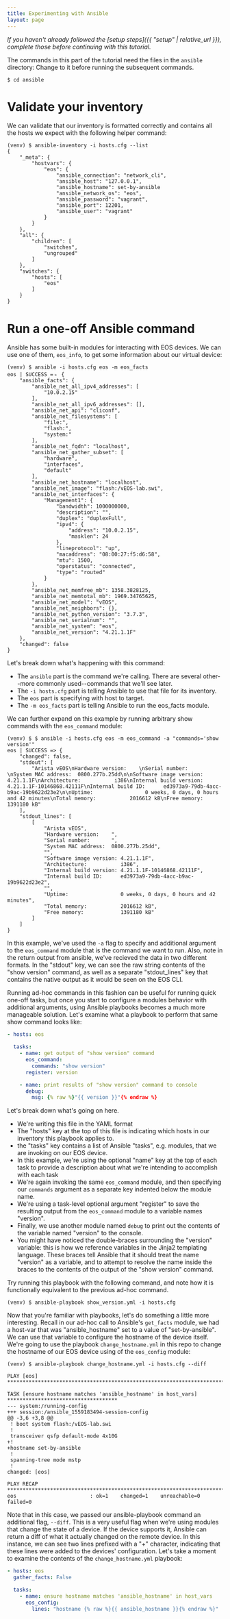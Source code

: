 ```yaml
---
title: Experimenting with Ansible
layout: page
---
```


*If you haven't already followed the [setup steps]({{ "setup" | relative_url }}), complete those before continuing with this tutorial.*

The commands in this part of the tutorial need the files in the `ansible` directory: Change to it before running the subsequent commands.

```terminal
$ cd ansible
```

# Validate your inventory

We can validate that our inventory is formatted correctly and contains all the
hosts we expect with the following helper command:

```terminal
(venv) $ ansible-inventory -i hosts.cfg --list
{
    "_meta": {
        "hostvars": {
            "eos": {
                "ansible_connection": "network_cli",
                "ansible_host": "127.0.0.1",
                "ansible_hostname": set-by-ansible
                "ansible_network_os": "eos",
                "ansible_password": "vagrant",
                "ansible_port": 12201,
                "ansible_user": "vagrant"
            }
        }
    },
    "all": {
        "children": [
            "switches",
            "ungrouped"
        ]
    },
    "switches": {
        "hosts": [
            "eos"
        ]
    }
}
```

# Run a one-off Ansible command

Ansible has some built-in modules for interacting with EOS devices. We can use
one of them, `eos_info`, to get some information about our virtual device:

```terminal
(venv) $ ansible -i hosts.cfg eos -m eos_facts
eos | SUCCESS =﹥ {
    "ansible_facts": {
        "ansible_net_all_ipv4_addresses": [
            "10.0.2.15"
        ],
        "ansible_net_all_ipv6_addresses": [],
        "ansible_net_api": "cliconf",
        "ansible_net_filesystems": [
            "file:",
            "flash:",
            "system:"
        ],
        "ansible_net_fqdn": "localhost",
        "ansible_net_gather_subset": [
            "hardware",
            "interfaces",
            "default"
        ],
        "ansible_net_hostname": "localhost",
        "ansible_net_image": "flash:/vEOS-lab.swi",
        "ansible_net_interfaces": {
            "Management1": {
                "bandwidth": 1000000000,
                "description": "",
                "duplex": "duplexFull",
                "ipv4": {
                    "address": "10.0.2.15",
                    "masklen": 24
                },
                "lineprotocol": "up",
                "macaddress": "08:00:27:f5:d6:58",
                "mtu": 1500,
                "operstatus": "connected",
                "type": "routed"
            }
        },
        "ansible_net_memfree_mb": 1358.3828125,
        "ansible_net_memtotal_mb": 1969.34765625,
        "ansible_net_model": "vEOS",
        "ansible_net_neighbors": {},
        "ansible_net_python_version": "3.7.3",
        "ansible_net_serialnum": "",
        "ansible_net_system": "eos",
        "ansible_net_version": "4.21.1.1F"
    },
    "changed": false
}
```

Let's break down what's happening with this command:
  - The `ansible` part is the command we're calling. There are several other--more commonly used--commands that we'll see later.
  - The `-i hosts.cfg` part is telling Ansible to use that file for its inventory.
  - The `eos` part is specifying with host to target.
  - The `-m eos_facts` part is telling Ansible to run the eos\_facts module.

We can further expand on this example by running arbitrary show commands with
the `eos_command` module:

```terminal
(venv) $ $ ansible -i hosts.cfg eos -m eos_command -a "commands='show version'"
eos | SUCCESS => {
    "changed": false, 
    "stdout": [
        "Arista vEOS\nHardware version:    \nSerial number:       \nSystem MAC address:  0800.277b.25dd\n\nSoftware image version: 4.21.1.1F\nArchitecture:           i386\nInternal build version: 4.21.1.1F-10146868.42111F\nInternal build ID:      ed3973a9-79db-4acc-b9ac-19b9622d23e2\n\nUptime:                 0 weeks, 0 days, 0 hours and 42 minutes\nTotal memory:           2016612 kB\nFree memory:            1391180 kB"
    ], 
    "stdout_lines": [
        [
            "Arista vEOS", 
            "Hardware version:    ", 
            "Serial number:       ", 
            "System MAC address:  0800.277b.25dd",                                                
            "", 
            "Software image version: 4.21.1.1F",                                                  
            "Architecture:           i386", 
            "Internal build version: 4.21.1.1F-10146868.42111F",                                  
            "Internal build ID:      ed3973a9-79db-4acc-b9ac-19b9622d23e2",                       
            "", 
            "Uptime:                 0 weeks, 0 days, 0 hours and 42 minutes",                    
            "Total memory:           2016612 kB",                                                 
            "Free memory:            1391180 kB"
        ]
    ]
}
```

In this example, we've used the `-a` flag to specify and additional argument to
the `eos_command` module that is the command we want to run.  Also, note in the
return output from ansible, we've recieved the data in two different formats.
In the "stdout" key, we can see the raw string contents of the "show version"
command, as well as a separate "stdout_lines" key that contains the native
output as it would be seen on the EOS CLI.

Running ad-hoc commands in this fashion can be useful for running quick one-off
tasks, but once you start to configure a modules behavior with additional
arguments, using Ansible playbooks becomes a much more manageable solution.
Let's examine what a playbook to perform that same show command looks like:

```yaml
- hosts: eos

  tasks:
    - name: get output of "show version" command
      eos_command:
        commands: "show version"
      register: version

    - name: print results of "show version" command to console
      debug:
        msg: {% raw %}"{{ version }}"{% endraw %}
```

Let's break down what's going on here.
- We're writing this file in the YAML format
- The "hosts" key at the top of this file is indicating which hosts in our
  inventory this playbook applies to.
- the "tasks" key contains a list of Ansible "tasks", e.g. modules, that we are
  invoking on our EOS device.
- In this example, we're using the optional "name" key at the top of each task
  to provide a description about what we're intending to accomplish with each
  task
- We're again invoking the same `eos_command` module, and then specifying our
  `commands` argument as a separate key indented below the module name.
- We're using a task-level optional argument "register" to save the resulting
  output from the `eos_command` module to a variable names "version".
- Finally, we use another module named `debug` to print out the contents of the
  variable named "version" to the console.
- You might have noticed the double-braces surrounding the "version" variable:
  this is how we reference variables in the Jinja2 templating language.  These
  braces tell Ansible that it should treat the name "version" as a variable, and
  to attempt to resolve the name inside the braces to the contents of the output
  of the "show version" command.

Try running this playbook with the following command, and note how it is
functionally equivalent to the previous ad-hoc command.

```terminal
(venv) $ ansible-playbook show_version.yml -i hosts.cfg
```

Now that you're familiar with playbooks, let's do something a little more
interesting.  Recall in our ad-hoc call to Ansible's `get_facts` module, we had
a host-var that was "ansible_hostname" set to a value of "set-by-ansible".  We
can use that variable to configure the hostname of the device itself.  We're
going to use the playbook `change_hostname.yml` in this repo to change the
hostname of our EOS device using of the `eos_config` module:

```terminal
(venv) $ ansible-playbook change_hostname.yml -i hosts.cfg --diff

PLAY [eos] ****************************************************************************************

TASK [ensure hostname matches 'ansible_hostname' in host_vars] ************************************
--- system:/running-config
+++ session:/ansible_1559183494-session-config
@@ -3,6 +3,8 @@
 ! boot system flash:/vEOS-lab.swi
 !
 transceiver qsfp default-mode 4x10G
+!
+hostname set-by-ansible
 !
 spanning-tree mode mstp
 !
changed: [eos]

PLAY RECAP ****************************************************************************************
eos                        : ok=1    changed=1    unreachable=0    failed=0
```

Note that in this case, we passed our ansible-playbook command an additional
flag, `--diff`.  This is a very useful flag when we're using modules that change
the state of a device.  If the device supports it, Ansible can return a diff of
what it actually changed on the remote device.  In this instance, we can see two
lines prefixed with a "+" character, indicating that these lines were added to
the devices' configuration.  Let's take a moment to examine the contents of the
`change_hostname.yml` playbook:

```yaml
- hosts: eos
  gather_facts: False

  tasks:
    - name: ensure hostname matches 'ansible_hostname' in host_vars
      eos_config:
        lines: "hostname {% raw %}{{ ansible_hostname }}{% endraw %}"
```
